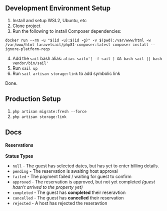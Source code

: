 ## Development Environment Setup

1. Install and setup WSL2, Ubuntu, etc
2. Clone project
3. Run the following to install Composer dependencies:

```
docker run --rm -u "$(id -u):$(id -g)" -v $(pwd):/var/www/html -w /var/www/html laravelsail/php81-composer:latest composer install --ignore-platform-reqs
```

4. Add the `sail` bash alias: `alias sail='[ -f sail ] && bash sail || bash vendor/bin/sail'`
5. Run `sail up`
6. Run `sail artisan storage:link` to add symbolic link

Done.

## Production Setup

1. `php artisan migrate:fresh --force`
2. `php artisan storage:link`

## Docs

#### Reservations

**Status Types**

-   `null` - The guest has selected dates, but has yet to enter billing details.
-   `pending` - The reservation is awaiting host approval
-   `failed` - The payment failed / waiting for guest to confirm
-   `approved` - The reservation is approved, but not yet completed _(guest hasn't arrived to the property yet)_
-   `completed` - The guest has **completed** their reseravtion
-   `cancelled` - The guest has **cancelled** their reservation
-   `rejected` - A host has rejected the reseravtion
